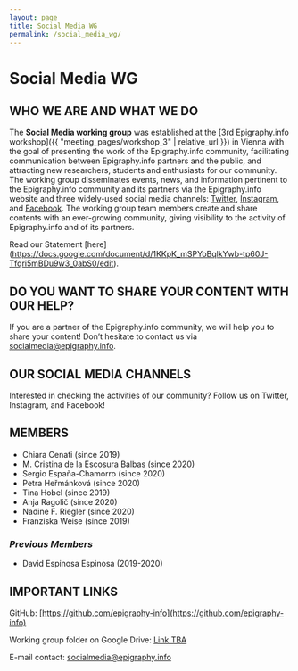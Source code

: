 ```yaml
---
layout: page
title: Social Media WG
permalink: /social_media_wg/
---
```



# Social Media WG

## WHO WE ARE AND WHAT WE DO

The **Social Media working group** was established at the [3rd Epigraphy.info workshop]({{ "meeting_pages/workshop_3" | relative_url }})
 in Vienna with the goal of presenting the work of the Epigraphy.info community, facilitating communication between Epigraphy.info partners and the public, and attracting new researchers, students and enthusiasts for our community.
The working group disseminates events, news, and information pertinent to the Epigraphy.info community and its partners via the Epigraphy.info website and three widely-used social media channels: [Twitter](https://twitter.com/epigraphy_info), [Instagram](https://www.instagram.com/epigraphy.info/), and [Facebook](https://www.facebook.com/epigraphy.info/). The working group team members create and share contents with an ever-growing community, giving visibility to the activity of Epigraphy.info and of its partners.

Read our Statement [here] (https://docs.google.com/document/d/1KKpK_mSPYoBqlkYwb-tp60J-Tfqri5mBDu9w3_0abS0/edit).

## DO YOU WANT TO SHARE YOUR CONTENT WITH OUR HELP?

If you are a partner of the Epigraphy.info community, we will help you to share your content! Don’t hesitate to contact us via <a href = "mailto: socialmedia@epigraphy.info">socialmedia@epigraphy.info</a>.

## OUR SOCIAL MEDIA CHANNELS

Interested in checking the activities of our community? Follow us on Twitter, Instagram, and Facebook!

<script type="text/javascript" src="https://platform-api.sharethis.com/js/sharethis.js#property=602685fc1e16b800121b0188&product=inline-follow-buttons" async="async"></script>

## MEMBERS

* Chiara Cenati (since 2019)
* M. Cristina de la Escosura Balbas (since 2020)
* Sergio España-Chamorro (since 2020)
* Petra Heřmánková (since 2020)
* Tina Hobel (since 2019)
* Anja Ragolič (since 2020)
* Nadine F. Riegler (since 2020)
* Franziska Weise (since 2019)

### *Previous Members*

* David Espinosa Espinosa (2019-2020)

## IMPORTANT LINKS

GitHub: [https://github.com/epigraphy-info](https://github.com/epigraphy-info)

Working group folder on Google Drive: [Link TBA](https://www.providesomelinkhere.org/")

E-mail contact: <a href = "mailto: socialmedia@epigraphy.info">socialmedia@epigraphy.info</a>
